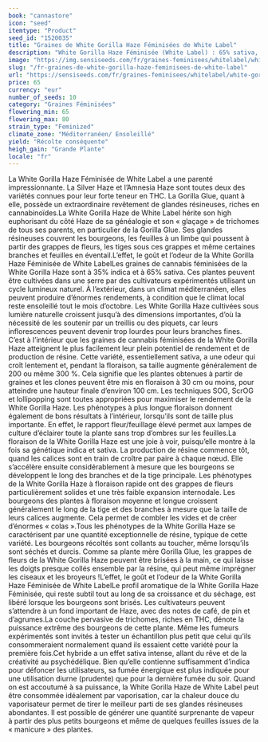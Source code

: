```yaml
---
book: "cannastore"
icon: "seed"
itemtype: "Product"
seed_id: "1520035"
title: "Graines de White Gorilla Haze Féminisées de White Label"
description: "White Gorilla Haze Féminisée (White Label) : 65% sativa, 35% indica ; high cérébral, arôme subtil avec production abondante de résine."
image: "https://img.sensiseeds.com/fr/graines-feminisees/whitelabel/white-gorilla-haze-image.png"
slug: "/fr-graines-de-white-gorilla-haze-feminisees-de-white-label"
url: "https://sensiseeds.com/fr/graines-feminisees/whitelabel/white-gorilla-haze?a_aid=cannastore"
price: 65
currency: "eur"
number_of_seeds: 10
category: "Graines Féminisées"
flowering_min: 65
flowering_max: 80
strain_type: "Feminized"
climate_zone: "Méditerranéen/ Ensoleillé"
yield: "Récolte conséquente"
heigh_gain: "Grande Plante"
locale: "fr"
---
```

La White Gorilla Haze Féminisée de White Label a une parenté impressionnante. La Silver Haze et l’Amnesia Haze sont toutes deux des variétés connues pour leur forte teneur en THC. La Gorilla Glue, quant à elle, possède un extraordinaire revêtement de glandes résineuses, riches en cannabinoïdes.La White Gorilla Haze de White Label hérite son high euphorisant du côté Haze de sa généalogie et son « glaçage » de trichomes de tous ses parents, en particulier de la Gorilla Glue. Ses glandes résineuses couvrent les bourgeons, les feuilles à un limbe qui poussent à partir des grappes de fleurs, les tiges sous ces grappes et même certaines branches et feuilles en éventail.L’effet, le goût et l’odeur de la White Gorilla Haze Féminisée de White LabelLes graines de cannabis féminisées de la White Gorilla Haze sont à 35% indica et à 65% sativa. Ces plantes peuvent être cultivées dans une serre par des cultivateurs expérimentés utilisant un cycle lumineux naturel. À l’extérieur, dans un climat méditerranéen, elles peuvent produire d’énormes rendements, à condition que le climat local reste ensoleillé tout le mois d’octobre. Les White Gorilla Haze cultivées sous lumière naturelle croissent jusqu’à des dimensions importantes, d’où la nécessité de les soutenir par un treillis ou des piquets, car leurs inflorescences peuvent devenir trop lourdes pour leurs branches fines. C’est à l’intérieur que les graines de cannabis féminisées de la White Gorilla Haze atteignent le plus facilement leur plein potentiel de rendement et de production de résine. Cette variété, essentiellement sativa, a une odeur qui croît lentement et, pendant la floraison, sa taille augmente généralement de 200 ou même 300 %. Cela signifie que les plantes obtenues à partir de graines et les clones peuvent être mis en floraison à 30 cm ou moins, pour atteindre une hauteur finale d’environ 100 cm. Les techniques SOG, ScrOG et lollipopping sont toutes appropriées pour maximiser le rendement de la White Gorilla Haze. Les phénotypes à plus longue floraison donnent également de bons résultats à l’intérieur, lorsqu’ils sont de taille plus importante. En effet, le rapport fleur/feuillage élevé permet aux lampes de culture d’éclairer toute la plante sans trop d’ombres sur les feuilles.La floraison de la White Gorilla Haze est une joie à voir, puisqu’elle montre à la fois sa génétique indica et sativa. La production de résine commence tôt, quand les calices sont en train de croître par paire à chaque nœud. Elle s’accélère ensuite considérablement à mesure que les bourgeons se développent le long des branches et de la tige principale. Les phénotypes de la White Gorilla Haze à floraison rapide ont des grappes de fleurs particulièrement solides et une très faible expansion internodale. Les bourgeons des plantes à floraison moyenne et longue croissent généralement le long de la tige et des branches à mesure que la taille de leurs calices augmente. Cela permet de combler les vides et de créer d’énormes « colas ».Tous les phénotypes de la White Gorilla Haze se caractérisent par une quantité exceptionnelle de résine, typique de cette variété. Les bourgeons récoltés sont collants au toucher, même lorsqu’ils sont séchés et durcis. Comme sa plante mère Gorilla Glue, les grappes de fleurs de la White Gorilla Haze peuvent être brisées à la main, ce qui laisse les doigts presque collés ensemble par la résine, qui peut même imprégner les ciseaux et les broyeurs !L’effet, le goût et l’odeur de la White Gorilla Haze Féminisée de White LabelLe profil aromatique de la White Gorilla Haze Féminisée, qui reste subtil tout au long de sa croissance et du séchage, est libéré lorsque les bourgeons sont brisés. Les cultivateurs peuvent s’attendre à un fond important de Haze, avec des notes de café, de pin et d’agrumes.La couche pervasive de trichomes, riches en THC, dénote la puissance extrême des bourgeons de cette plante. Même les fumeurs expérimentés sont invités à tester un échantillon plus petit que celui qu’ils consommeraient normalement quand ils essaient cette variété pour la première fois.Cet hybride a un effet sativa intense, allant du rêve et de la créativité au psychédélique. Bien qu’elle contienne suffisamment d’indica pour défoncer les utilisateurs, sa fumée énergique est plus indiquée pour une utilisation diurne (prudente) que pour la dernière fumée du soir. Quand on est accoutumé à sa puissance, la White Gorilla Haze de White Label peut être consommée idéalement par vaporisation, car la chaleur douce du vaporisateur permet de tirer le meilleur parti de ses glandes résineuses abondantes. Il est possible de générer une quantité surprenante de vapeur à partir des plus petits bourgeons et même de quelques feuilles issues de la « manicure » des plantes.
